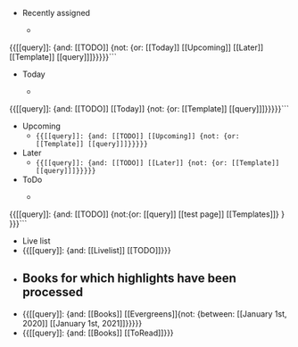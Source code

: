 - Recently assigned
    - ```javascript
{{[[query]]: {and: [[TODO]] {not: {or: [[Today]] [[Upcoming]] [[Later]] [[Template]] [[query]]]}}}}}```
- Today
    - ```javascript
{{[[query]]: {and: [[TODO]] [[Today]] {not: {or: [[Template]] [[query]]]}}}}}```
- Upcoming
    - ```{{[[query]]: {and: [[TODO]] [[Upcoming]] {not: {or: [[Template]] [[query]]]}}}}}```
- Later
    - ```{{[[query]]: {and: [[TODO]] [[Later]] {not: {or: [[Template]] [[query]]]}}}}}```
- ToDo
    - ```javascript
{{[[query]]: {and: [[TODO]] {not:{or: [[query]] [[test page]] [[Templates]]} } }}}```
- Live list
- {{[[query]]: {and: [[Livelist]] [[TODO]]}}}
- ## Books for which highlights have been processed
- {{[[query]]: {and: [[Books]] [[Evergreens]]{not: {between: [[January 1st, 2020]] [[January 1st, 2021]]}}}}}
- {{[[query]]: {and: [[Books]] [[ToRead]]}}}
